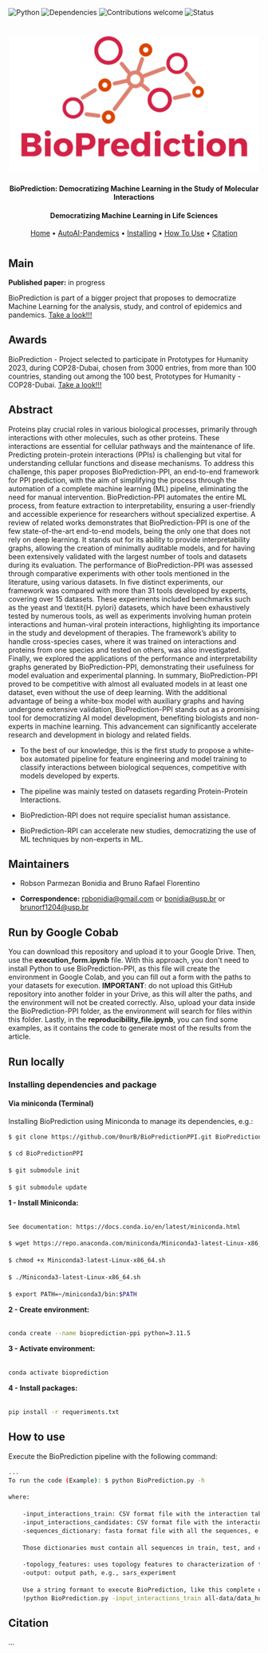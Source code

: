![Python](https://img.shields.io/badge/python-v3.7-blue)
![Dependencies](https://img.shields.io/badge/dependencies-up%20to%20date-brightgreen.svg)
![Contributions welcome](https://img.shields.io/badge/contributions-welcome-orange.svg)
![Status](https://img.shields.io/badge/status-up-brightgreen)

<h1 align="center">
  <img src="https://github.com/0nurB/BioPredictionRPI-1.0/blob/main/assets/logoBio.png" alt="BioPrediction" width="500">
</h1>

<h4 align="center">BioPrediction: Democratizing Machine Learning in the Study of Molecular Interactions</h4>

<h4 align="center">Democratizing Machine Learning in Life Sciences</h4>

<p align="center">
  <a href="https://github.com/Bonidia/BioPrediction">Home</a> •
  <a href="http://autoaipandemics.icmc.usp.br">AutoAI-Pandemics</a> •
  <a href="#installing-dependencies-and-package">Installing</a> •
  <a href="#how-to-use">How To Use</a> •
  <a href="#citation">Citation</a> 
</p>

<h1 align="center"></h1>


## Main

**Published paper:** in progress

BioPrediction is part of a bigger project that proposes to democratize Machine Learning for the analysis, study, and control of epidemics and pandemics. [Take a look!!!](http://autoaipandemics.icmc.usp.br)

## Awards

BioPrediction - Project selected to participate in Prototypes for Humanity 2023, during COP28-Dubai, chosen from 3000 entries, from more than 100 countries, standing out among the 100 best, Prototypes for Humanity - COP28-Dubai. [Take a look!!!](https://www.prototypesforhumanity.com/project/bioprediction-framework/)


## Abstract

Proteins play crucial roles in various biological processes, primarily through interactions with other molecules, such as other proteins. These interactions are essential for cellular pathways and the maintenance of life. Predicting protein-protein interactions (PPIs) is challenging but vital for understanding cellular functions and disease mechanisms. To address this challenge, this paper proposes BioPrediction-PPI, an end-to-end framework for PPI prediction, with the aim of simplifying the process through the automation of a complete machine learning (ML) pipeline, eliminating the need for manual intervention.
BioPrediction-PPI automates the entire ML process, from feature extraction to interpretability, ensuring a user-friendly and accessible experience for researchers without specialized expertise. A review of related works demonstrates that BioPrediction-PPI is one of the few state-of-the-art end-to-end models, being the only one that does not rely on deep learning. It stands out for its ability to provide interpretability graphs, allowing the creation of minimally auditable models, and for having been extensively validated with the largest number of tools and datasets during its evaluation.
The performance of BioPrediction-PPI was assessed through comparative experiments with other tools mentioned in the literature, using various datasets. In five distinct experiments, our framework was compared with more than 31 tools developed by experts, covering over 15 datasets. These experiments included benchmarks such as the yeast and \textit{H. pylori} datasets, which have been exhaustively tested by numerous tools, as well as experiments involving human protein interactions and human-viral protein interactions, highlighting its importance in the study and development of therapies. The framework’s ability to handle cross-species cases, where it was trained on interactions and proteins from one species and tested on others, was also investigated. Finally, we explored the applications of the performance and interpretability graphs generated by BioPrediction-PPI, demonstrating their usefulness for model evaluation and experimental planning.
In summary, BioPrediction-PPI proved to be competitive with almost all evaluated models in at least one dataset, even without the use of deep learning. With the additional advantage of being a white-box model with auxiliary graphs and having undergone extensive validation, BioPrediction-PPI stands out as a promising tool for democratizing AI model development, benefiting biologists and non-experts in machine learning. This advancement can significantly accelerate research and development in biology and related fields.

* To the best of our knowledge, this is the first study to propose a white-box automated pipeline for feature engineering and model training to classify interactions between biological sequences, competitive with models developed by experts.
  
* The pipeline was mainly tested on datasets regarding Protein-Protein Interactions.

* BioPrediction-RPI does not require specialist human assistance.

* BioPrediction-RPI can accelerate new studies, democratizing the use of ML techniques by non-experts in ML.

## Maintainers

* Robson Parmezan Bonidia and Bruno Rafael Florentino

* **Correspondence:** rpbonidia@gmail.com or bonidia@usp.br or brunorf1204@usp.br





## Run by Google Cobab
You can download this repository and upload it to your Google Drive. Then, use the **execution_form.ipynb** file. With this approach, you don't need to install Python to use BioPrediction-PPI, as this file will create the environment in Google Colab, and you can fill out a form with the paths to your datasets for execution. 
**IMPORTANT**: do not upload this GitHub repository into another folder in your Drive, as this will alter the paths, and the environment will not be created correctly. Also, upload your data inside the BioPrediction-PPI folder, as the environment will search for files within this folder. Lastly, in the **reproducibility_file.ipynb**, you can find some examples, as it contains the code to generate most of the results from the article.

## Run locally 

### Installing dependencies and package

#### Via miniconda (Terminal)

Installing BioPrediction using Miniconda to manage its dependencies, e.g.:

```sh
$ git clone https://github.com/0nurB/BioPredictionPPI.git BioPredictionPPI

$ cd BioPredictionPPI

$ git submodule init

$ git submodule update
```

**1 - Install Miniconda:** 

```sh

See documentation: https://docs.conda.io/en/latest/miniconda.html

$ wget https://repo.anaconda.com/miniconda/Miniconda3-latest-Linux-x86_64.sh

$ chmod +x Miniconda3-latest-Linux-x86_64.sh

$ ./Miniconda3-latest-Linux-x86_64.sh

$ export PATH=~/miniconda3/bin:$PATH

```

**2 - Create environment:**

```sh

conda create --name bioprediction-ppi python=3.11.5

```

**3 - Activate environment:**

```sh

conda activate bioprediction

```

**4 - Install packages:**

```sh

pip install -r requeriments.txt

```
## How to use

Execute the BioPrediction pipeline with the following command:

```sh
...
To run the code (Example): $ python BioPrediction.py -h

where:

    -input_interactions_train: CSV format file with the interaction table (firts and second columns the proteins name and third the label with 1 for interaction and 0 for non interaction), e.g., all-data/data_human_virus/Sars/interaction.csv
    -input_interactions_candidates: CSV format file with the interaction candidates to the prediction (also three columns, but the third put 2 for unlabeled candidates), e.g., all-data/data_human_virus/Sars/interaction.csv
    -sequences_dictionary: fasta format file with all the sequences, e.g., all-data/data_human_virus/Sars/dictionary.fasta

    Those dictionaries must contain all sequences in train, test, and candidates.

    -topology_features: uses topology features to characterization of the sequences, e.g., yes or no, default=yes)
    -output: output path, e.g., sars_experiment

    Use a string formant to execute BioPrediction, like this complete exemple:
    !python BioPrediction.py -input_interactions_train all-data/data_human_virus/Sars/interaction.csv -sequences_dictionary all-data/data_human_virus/Sars/dictionary.fasta -output sars_test -input_interactions_candidates all-data/data_human_virus/Sars/interaction.csv

```

## Citation

...
